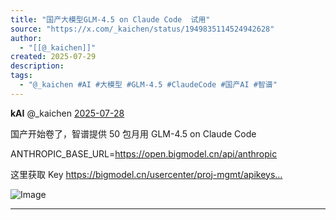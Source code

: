 ```yaml
---
title: "国产大模型GLM-4.5 on Claude Code  试用"
source: "https://x.com/_kaichen/status/1949835114524942628"
author:
  - "[[@_kaichen]]"
created: 2025-07-29
description:
tags:
  - "@_kaichen #AI #大模型 #GLM-4.5 #ClaudeCode #国产AI #智谱"
---
```

**kAI** @\_kaichen [2025-07-28](https://x.com/_kaichen/status/1949835114524942628/history)

国产开始卷了，智谱提供 50 包月用 GLM-4.5 on Claude Code

ANTHROPIC\_BASE\_URL=https://open.bigmodel.cn/api/anthropic

这里获取 Key https://bigmodel.cn/usercenter/proj-mgmt/apikeys…

![Image](https://pbs.twimg.com/media/Gw8zQ2jbwAAY1Z2?format=jpg&name=large)

---
